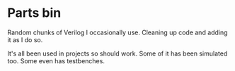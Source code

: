 # Parts bin

Random chunks of Verilog I occasionally use. Cleaning up code and adding it as I do so.

It's all been used in projects so should work. Some of it has been simulated too. Some even has testbenches.

